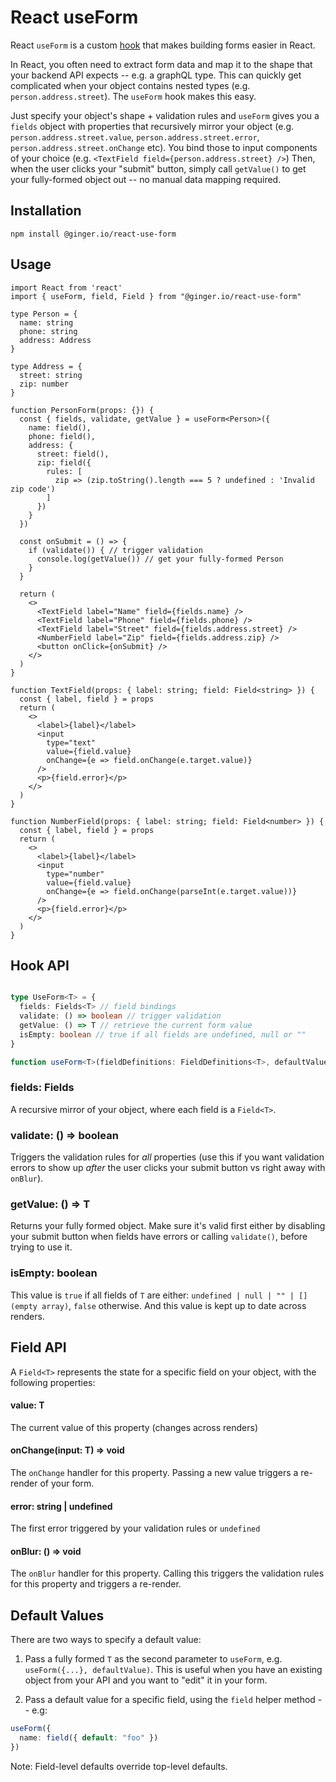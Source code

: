 # React useForm

React `useForm` is a custom [hook](https://reactjs.org/docs/hooks-intro.html) that makes building forms easier in React.

In React, you often need to extract form data and map it to the shape that your backend API expects -- e.g. a graphQL type. This can quickly get complicated when your object contains nested types (e.g. `person.address.street`). The `useForm` hook makes this easy.

Just specify your object's shape + validation rules and `useForm` gives you a `fields` object with properties that recursively mirror your object (e.g. `person.address.street.value`, `person.address.street.error`, `person.address.street.onChange` etc). You bind those to input components of your choice (e.g. `<TextField field={person.address.street} />`) Then, when the user clicks your "submit" button, simply call `getValue()` to get your fully-formed object out -- no manual data mapping required.

## Installation

`npm install @ginger.io/react-use-form`

## Usage

```TSX
import React from 'react'
import { useForm, field, Field } from "@ginger.io/react-use-form"

type Person = {
  name: string
  phone: string
  address: Address
}

type Address = {
  street: string
  zip: number
}

function PersonForm(props: {}) {
  const { fields, validate, getValue } = useForm<Person>({
    name: field(),
    phone: field(),
    address: {
      street: field(),
      zip: field({
        rules: [
          zip => (zip.toString().length === 5 ? undefined : 'Invalid zip code')
        ]
      })
    }
  })

  const onSubmit = () => {
    if (validate()) { // trigger validation
      console.log(getValue()) // get your fully-formed Person
    }
  }

  return (
    <>
      <TextField label="Name" field={fields.name} />
      <TextField label="Phone" field={fields.phone} />
      <TextField label="Street" field={fields.address.street} />
      <NumberField label="Zip" field={fields.address.zip} />
      <button onClick={onSubmit} />
    </>
  )
}

function TextField(props: { label: string; field: Field<string> }) {
  const { label, field } = props
  return (
    <>
      <label>{label}</label>
      <input
        type="text"
        value={field.value}
        onChange={e => field.onChange(e.target.value)}
      />
      <p>{field.error}</p>
    </>
  )
}

function NumberField(props: { label: string; field: Field<number> }) {
  const { label, field } = props
  return (
    <>
      <label>{label}</label>
      <input
        type="number"
        value={field.value}
        onChange={e => field.onChange(parseInt(e.target.value))}
      />
      <p>{field.error}</p>
    </>
  )
}
```

## Hook API

```TypeScript

type UseForm<T> = {
  fields: Fields<T> // field bindings
  validate: () => boolean // trigger validation
  getValue: () => T // retrieve the current form value
  isEmpty: boolean // true if all fields are undefined, null or ""
}

function useForm<T>(fieldDefinitions: FieldDefinitions<T>, defaultValue?: T): UseForm<T>
```

### fields: Fields<T>

A recursive mirror of your object, where each field is a `Field<T>`.

### validate: () => boolean

Triggers the validation rules for _all_ properties (use this if you want validation errors to show up _after_ the user clicks your submit button vs right away with `onBlur`).

### getValue: () => T

Returns your fully formed object. Make sure it's valid first either by disabling your submit button when fields have errors or calling `validate()`, before trying to use it.

### isEmpty: boolean

This value is `true` if all fields of `T` are either: `undefined | null | "" | [] (empty array)`, `false` otherwise. And this value is kept up to date across renders.

## Field<T> API

A `Field<T>` represents the state for a specific field on your object, with the following properties:

#### value: T

The current value of this property (changes across renders)

#### onChange<T>(input: T) => void

The `onChange` handler for this property. Passing a new value triggers a re-render of your form.

#### error: string | undefined

The first error triggered by your validation rules or `undefined`

#### onBlur: () => void

The `onBlur` handler for this property. Calling this triggers the validation rules for this property and triggers a re-render.

## Default Values

There are two ways to specify a default value:

1. Pass a fully formed `T` as the second parameter to `useForm`, e.g. `useForm({...}, defaultValue)`.
   This is useful when you have an existing object from your API and you want to "edit" it in your form.

2. Pass a default value for a specific field, using the `field` helper method -- e.g:

```TypeScript
useForm({
  name: field({ default: "foo" })
})
```

Note: Field-level defaults override top-level defaults.
